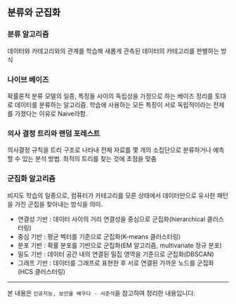 ## 분류와 군집화

### 분류 알고리즘

데이터와 카테고리와의 관계를 학습해 새롭게 관측된 데이터의 카테고리를 판별하는 방식



### 나이브 베이즈

확률론적 분류 모델의 일종, 특징들 사이의 독립성을 가정으로 하는 베이즈 정리를 토대로 데이터를 분류하는 알고리즘. 학습에 사용하는 모든 특징이 서로 독립적이라는 전제를 가졌다는 이유로 Naive라함.



### 의사 결정 트리와 랜덤 포레스트

의사결정 규칙을 트리 구조로 나타내 전체 자료를 몇 개의 소집단으로 분류하거나 예측할 수 있는 분석 방법. 최적의 트리를 찾는 것에 초점을 맞춤



### 군집화 알고리즘

비지도 학습의 일종으로, 컴퓨터가 카테고리를 모른 상태에서 데이터만으로 유사한 패턴을 가진 군집을 찾아내는 방식을 의미.

- 연결성 기반 : 데이터 사이의 거리 연결성을 중심으로 군집화(hierarchical 클러스터링)
- 중심 기반 : 평균 벡터를 기준으로 군집화(K-means 클러스터링)
- 분포 기반 : 확률 분포를 기반으로 군집화(EM 알고리즘, multivariate 정규 분포)
- 밀도 기반 : 데이터 공간 내의 연결된 밀집 영역을 기준으로 군집화(DBSCAN)
- 그래프 기반 : 데이터를 그래프로 표현한 후 서로 연결된 가까운 노드를 군집화(HCS 클러스터링)



---

본 내용은 `인공지능, 보안을 배우다 - 서준석`을 참고하여 정리한 내용입니다.

